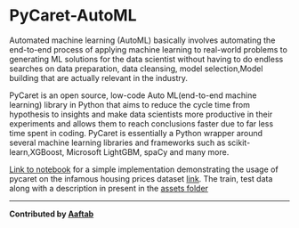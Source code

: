 # PyCaret-AutoML

Automated machine learning (AutoML) basically involves automating the end-to-end process of applying machine learning to real-world problems to generating ML solutions for the data scientist without having to do endless searches on data preparation, data cleansing, model selection,Model building that are actually relevant in the industry. 

PyCaret is an open source, low-code Auto ML(end-to-end machine learning) library in Python that aims to reduce the cycle time from hypothesis to insights and make data scientists more productive in their experiments and allows them to reach conclusions faster due to far less time spent in coding. PyCaret is essentially a Python wrapper around several machine learning libraries and frameworks such as scikit-learn,XGBoost, Microsoft LightGBM, spaCy and many more.

[Link to notebook](./PyCaret.ipynb) for a simple implementation demonstrating the usage of pycaret on the infamous housing prices dataset [link](https://www.kaggle.com/c/house-prices-advanced-regression-techniques/overview). The train, test data along with a description in present in the [assets folder](./assets/)

------
**Contributed by [Aaftab](https://github.com/achillesposiedon)**